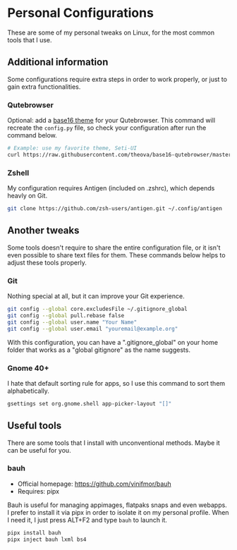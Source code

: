# Personal Configurations

These are some of my personal tweaks on Linux, for the most common tools that I use.

## Additional information

Some configurations require extra steps in order to work properly, or just to gain extra functionalities.

### Qutebrowser

Optional: add a [base16 theme](https://github.com/tinted-theming/base16-qutebrowser) for your Qutebrowser. This command will recreate the `config.py` file, so check your configuration after run the command below.

```bash
# Example: use my favorite theme, Seti-UI
curl https://raw.githubusercontent.com/theova/base16-qutebrowser/master/themes/default/base16-seti.config.py > ~/.config/qutebrowser/config.py
```

### Zshell

My configuration requires Antigen (included on .zshrc), which depends heavly on Git.

```bash
git clone https://github.com/zsh-users/antigen.git ~/.config/antigen
```

## Another tweaks

Some tools doesn't require to share the entire configuration file, or it isn't even possible to share text files for them. These commands below helps to adjust these tools properly.

### Git

Nothing special at all, but it can improve your Git experience.

```bash
git config --global core.excludesFile ~/.gitignore_global
git config --global pull.rebase false
git config --global user.name "Your Name"
git config --global user.email "youremail@example.org"
```

With this configuration, you can have a ".gitignore_global" on your home folder that works as a "global gitignore" as the name suggests.

### Gnome 40+

I hate that default sorting rule for apps, so I use this command to sort them alphabetically.

```bash
gsettings set org.gnome.shell app-picker-layout "[]"
```

## Useful tools

There are some tools that I install with unconventional methods. Maybe it can be useful for you.

### bauh

- Official homepage: https://github.com/vinifmor/bauh
- Requires: pipx

Bauh is useful for managing appimages, flatpaks snaps and even webapps. I prefer to install it via pipx in order to isolate it on my personal profile. When I need it, I just press ALT+F2 and type `bauh` to launch it.

```bash
pipx install bauh
pipx inject bauh lxml bs4
```
